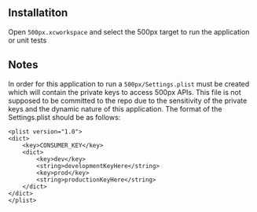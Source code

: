 ## Installatiton
Open `500px.xcworkspace` and select the 500px target to run the application or unit tests


## Notes
In order for this application to run a `500px/Settings.plist` must be created which will contain the private keys to access 500px APIs. This file is not supposed to be committed to the repo due to the sensitivity of the private keys and the dynamic nature of this application.
The format of the Settings.plist should be as follows:
```
<plist version="1.0">
<dict>
	<key>CONSUMER_KEY</key>
	<dict>
		<key>dev</key>
		<string>developmentKeyHere</string>
		<key>prod</key>
		<string>productionKeyHere</string>
	</dict>
</dict>
</plist>
```
